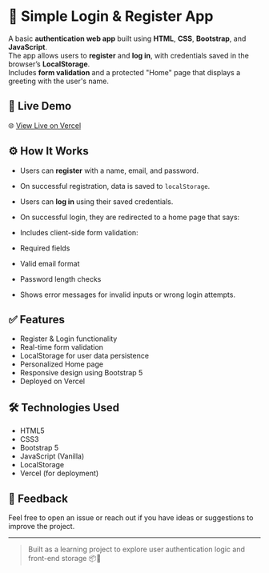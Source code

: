 # 🔐 Simple Login & Register App

A basic **authentication web app** built using **HTML**, **CSS**, **Bootstrap**, and **JavaScript**.  
The app allows users to **register** and **log in**, with credentials saved in the browser’s **LocalStorage**.  
Includes **form validation** and a protected "Home" page that displays a greeting with the user's name.

## 🔗 Live Demo

🌐 [View Live on Vercel](https://login-three-ivory.vercel.app/) 

## ⚙️ How It Works

- Users can **register** with a name, email, and password.
- On successful registration, data is saved to `localStorage`.
- Users can **log in** using their saved credentials.
- On successful login, they are redirected to a home page that says:
  

- Includes client-side form validation:
- Required fields
- Valid email format
- Password length checks
- Shows error messages for invalid inputs or wrong login attempts.

## ✅ Features

- Register & Login functionality  
- Real-time form validation  
- LocalStorage for user data persistence  
- Personalized Home page  
- Responsive design using Bootstrap 5  
- Deployed on Vercel

## 🛠️ Technologies Used

- HTML5  
- CSS3  
- Bootstrap 5  
- JavaScript (Vanilla)  
- LocalStorage  
- Vercel (for deployment)

## 🙌 Feedback

Feel free to open an issue or reach out if you have ideas or suggestions to improve the project.

---

> Built as a learning project to explore user authentication logic and front-end storage 📦🔐
